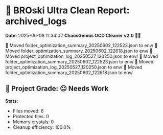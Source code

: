# 🧹 BROski Ultra Clean Report: archived_logs
**Date:** 2025-06-08 11:34:02
**ChaosGenius OCD Cleaner v2.0** 🧠💜

📁 Moved folder_optimization_summary_20250602_122523.json to env/
📁 Moved folder_optimization_summary_20250602_122618.json to env/
📁 Moved project_optimization_log_20250527_120250.json to env/
📁 Moved folder_optimization_summary_20250602_122523.json to env/
📁 Moved project_optimization_log_20250527_120250.json to env/
📁 Moved folder_optimization_summary_20250602_122618.json to env/

## 🧠 Project Grade: 😐 Needs Work
**Stats:**
- Files moved: 6
- Protected files: 0
- Memory crystals: 0
- Cleanup efficiency: 100.0%